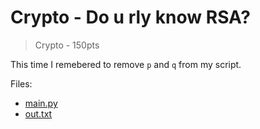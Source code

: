 # Crypto - Do u rly know RSA?
> Crypto - 150pts

This time I remebered to remove `p` and `q` from my script.

Files:
- [main.py](./src/main.py)
- [out.txt](./src/out.txt)